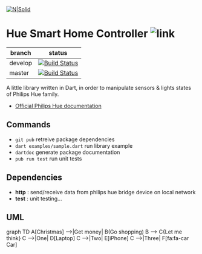 [![N|Solid](https://upload.wikimedia.org/wikipedia/en/a/a1/Philips_hue_logo.png)](https://nodesource.com/products/nsolid)

# Hue Smart Home Controller ![link](https://img.shields.io/static/v1?label=version&message=v0.0.1&color=blue)

|  branch |   status |
|---|---|
|  develop |  [![Build Status](https://travis-ci.com/cedricmillet/Philips-Hue-Smart-Home.svg?branch=develop)](https://travis-ci.com/cedricmillet/Philips-Hue-Smart-Home) |
|  master |  [![Build Status](https://travis-ci.com/cedricmillet/Philips-Hue-Smart-Home.svg?branch=master)](https://travis-ci.com/cedricmillet/Philips-Hue-Smart-Home) |

A little library written in Dart, in order to manipulate sensors & lights states of Philips Hue family.

* [Official Philips Hue documentation](https://developers.meethue.com/)

## Commands
* `git pub` retreive package dependencies
* `dart examples/sample.dart` run library example
* `dartdoc` generate package documentation
* `pub run test` run unit tests


## Dependencies
* __http__ : send/receive data from philips hue bridge device on local network
* __test__ : unit testing...

## UML

graph TD
  A[Christmas] -->|Get money| B(Go shopping)
  B --> C{Let me think}
  C -->|One| D[Laptop]
  C -->|Two| E[iPhone]
  C -->|Three| F[fa:fa-car Car]